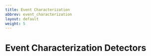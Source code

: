 ```yaml
---
title: Event Characterization
abbrev: event_characterization
layout: default
weight: 5
---
```

# Event Characterization Detectors
